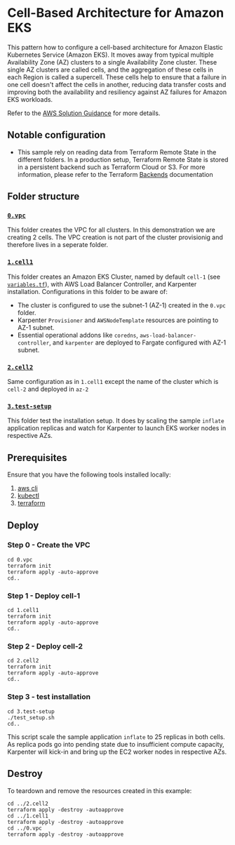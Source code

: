 # Cell-Based Architecture for Amazon EKS

This pattern how to configure a cell-based architecture for Amazon Elastic Kubernetes Service (Amazon EKS). It moves away from typical multiple Availability Zone (AZ) clusters to a single Availability Zone cluster. These single AZ clusters are called cells, and the aggregation of these cells in each Region is called a supercell. These cells help to ensure that a failure in one cell doesn't affect the cells in another, reducing data transfer costs and improving both the availability and resiliency against AZ failures for Amazon EKS workloads.

Refer to the [AWS Solution Guidance](https://aws.amazon.com/solutions/guidance/cell-based-architecture-for-amazon-eks/) for more details.

## Notable configuration

* This sample rely on reading data from Terraform Remote State in the different folders. In a production setup, Terraform Remote State is stored in a persistent backend such as Terraform Cloud or S3. For more information, please refer to the Terraform [Backends](https://developer.hashicorp.com/terraform/language/settings/backends/configuration) documentation

## Folder structure

### [`0.vpc`](0.vpc/)

This folder creates the VPC for all clusters. In this demonstration we are creating 2 cells. The VPC creation is not part of the cluster provisionig and therefore lives in a seperate folder.

### [`1.cell1`](1.cell1/)

This folder creates an Amazon EKS Cluster, named by default `cell-1` (see [`variables.tf`](1.cell1/variables.tf)), with AWS Load Balancer Controller, and Karpenter installation.
Configurations in this folder to be aware of:

* The cluster is configured to use the subnet-1 (AZ-1) created in the `0.vpc` folder.
* Karpenter `Provisioner` and `AWSNodeTemplate` resources are pointing to AZ-1 subnet.
* Essential operational addons like `coredns`, `aws-load-balancer-controller`, and `karpenter` are deployed to Fargate configured with AZ-1 subnet.

### [`2.cell2`](2.cell2/)

Same configuration as in `1.cell1` except the name of the cluster which is `cell-2` and deployed in `az-2`

### [`3.test-setup`](4.test-setup/)

This folder test the installation setup. It does by scaling the sample `inflate` application replicas and watch for Karpenter to launch EKS worker nodes in respective AZs.

## Prerequisites

Ensure that you have the following tools installed locally:

1. [aws cli](https://docs.aws.amazon.com/cli/latest/userguide/install-cliv2.html)
2. [kubectl](https://Kubernetes.io/docs/tasks/tools/)
3. [terraform](https://learn.hashicorp.com/tutorials/terraform/install-cli)

## Deploy

### Step 0 - Create the VPC

```shell
cd 0.vpc
terraform init
terraform apply -auto-approve
cd..
```

### Step 1 - Deploy cell-1

```shell
cd 1.cell1
terraform init
terraform apply -auto-approve
cd..
```

### Step 2 - Deploy cell-2

```shell
cd 2.cell2
terraform init
terraform apply -auto-approve
cd..
```

### Step 3 - test installation

```shell
cd 3.test-setup
./test_setup.sh
cd..
```

This script scale the sample application `inflate` to 25 replicas in both cells. As replica pods go into pending state due to insufficient compute capacity, Karpenter will kick-in and bring up the EC2 worker nodes in respective AZs.

## Destroy

To teardown and remove the resources created in this example:

```shell
cd ../2.cell2
terraform apply -destroy -autoapprove
cd ../1.cell1
terraform apply -destroy -autoapprove
cd ../0.vpc
terraform apply -destroy -autoapprove
```
